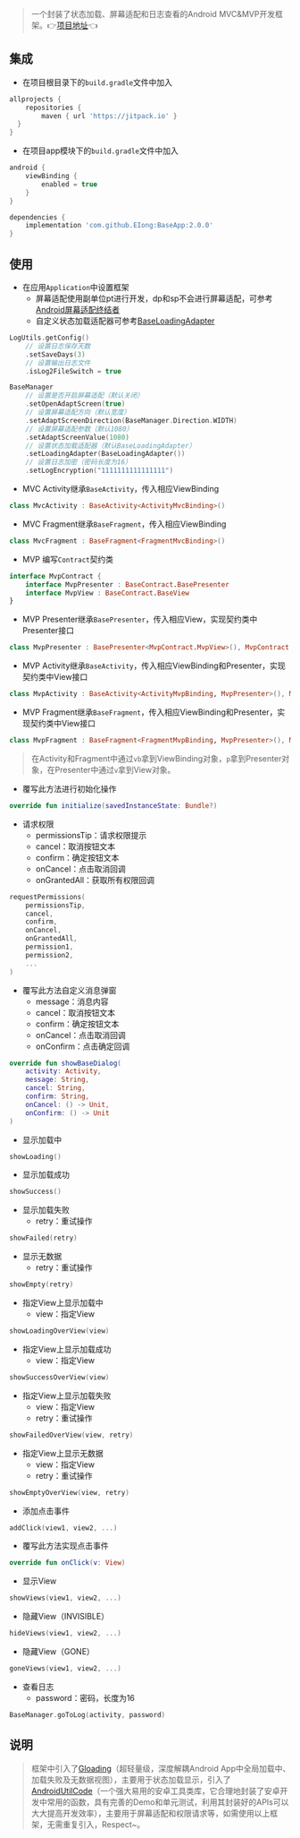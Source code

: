 > 一个封装了状态加载、屏幕适配和日志查看的Android MVC&MVP开发框架。👉[项目地址](https://github.com/EIong/BaseApp)👈

## 集成

- 在项目根目录下的`build.gradle`文件中加入

```groovy
allprojects {
    repositories {
        maven { url 'https://jitpack.io' }
  }
}
```

- 在项目app模块下的`build.gradle`文件中加入

```groovy
android {
    viewBinding {
        enabled = true
    }
}

dependencies {
    implementation 'com.github.EIong:BaseApp:2.0.0'
}
```

## 使用

- 在应用`Application`中设置框架
  - 屏幕适配使用副单位pt进行开发，dp和sp不会进行屏幕适配，可参考[Android屏幕适配终结者](https://juejin.cn/post/6844903742135861261)
  - 自定义状态加载适配器可参考[BaseLoadingAdapter](https://github.com/EIong/BaseApp/blob/master/baseapp/src/main/java/com/eiong/baseapp/adapter/BaseLoadingAdapter.kt)

```kotlin
LogUtils.getConfig()
    // 设置日志保存天数
    .setSaveDays(3)
    // 设置输出日志文件
    .isLog2FileSwitch = true

BaseManager
    // 设置是否开启屏幕适配（默认关闭）
    .setOpenAdaptScreen(true)
    // 设置屏幕适配方向（默认宽度）
    .setAdaptScreenDirection(BaseManager.Direction.WIDTH)
    // 设置屏幕适配参数（默认1080）
    .setAdaptScreenValue(1080)
    // 设置状态加载适配器（默认BaseLoadingAdapter）
    .setLoadingAdapter(BaseLoadingAdapter())
    // 设置日志加密（密码长度为16）
    .setLogEncryption("1111111111111111")
```

- MVC Activity继承`BaseActivity`，传入相应ViewBinding

```kotlin
class MvcActivity : BaseActivity<ActivityMvcBinding>()
```

- MVC Fragment继承`BaseFragment`，传入相应ViewBinding

```kotlin
class MvcFragment : BaseFragment<FragmentMvcBinding>()
```

- MVP 编写`Contract`契约类

```kotlin
interface MvpContract {
    interface MvpPresenter : BaseContract.BasePresenter
    interface MvpView : BaseContract.BaseView
}
```

- MVP Presenter继承`BasePresenter`，传入相应View，实现契约类中Presenter接口

```kotlin
class MvpPresenter : BasePresenter<MvpContract.MvpView>(), MvpContract.MvpPresenter
```

- MVP Activity继承`BaseActivity`，传入相应ViewBinding和Presenter，实现契约类中View接口

```kotlin
class MvpActivity : BaseActivity<ActivityMvpBinding, MvpPresenter>(), MvpContract.MvpView
```

- MVP Fragment继承`BaseFragment`，传入相应ViewBinding和Presenter，实现契约类中View接口

```kotlin
class MvpFragment : BaseFragment<FragmentMvpBinding, MvpPresenter>(), MvpContract.MvpView
```

> 在Activity和Fragment中通过`vb`拿到ViewBinding对象，`p`拿到Presenter对象，在Presenter中通过`v`拿到View对象。

- 覆写此方法进行初始化操作

```kotlin
override fun initialize(savedInstanceState: Bundle?)
```

- 请求权限
  - permissionsTip：请求权限提示
  - cancel：取消按钮文本
  - confirm：确定按钮文本
  - onCancel：点击取消回调
  - onGrantedAll：获取所有权限回调

```kotlin
requestPermissions(
	permissionsTip,
	cancel,
	confirm,
	onCancel,
	onGrantedAll,
	permission1,
	permission2,
	...
)
```

- 覆写此方法自定义消息弹窗
  - message：消息内容
  - cancel：取消按钮文本
  - confirm：确定按钮文本
  - onCancel：点击取消回调
  - onConfirm：点击确定回调

```kotlin
override fun showBaseDialog(
	activity: Activity,
	message: String,
	cancel: String,
	confirm: String,
	onCancel: () -> Unit,
	onConfirm: () -> Unit
)
```

- 显示加载中

```kotlin
showLoading()
```

- 显示加载成功

```kotlin
showSuccess()
```

- 显示加载失败
  - retry：重试操作

```kotlin
showFailed(retry)
```

- 显示无数据
  - retry：重试操作

```kotlin
showEmpty(retry)
```

- 指定View上显示加载中
  - view：指定View

```kotlin
showLoadingOverView(view)
```

- 指定View上显示加载成功
  - view：指定View

```kotlin
showSuccessOverView(view)
```

- 指定View上显示加载失败
  - view：指定View
  - retry：重试操作

```kotlin
showFailedOverView(view, retry)
```

- 指定View上显示无数据
  - view：指定View
  - retry：重试操作

```kotlin
showEmptyOverView(view, retry)
```

- 添加点击事件

```kotlin
addClick(view1, view2, ...)
```

- 覆写此方法实现点击事件

```kotlin
override fun onClick(v: View)
```

- 显示View

```kotlin
showViews(view1, view2, ...)
```

- 隐藏View（INVISIBLE）

```kotlin
hideViews(view1, view2, ...)
```

- 隐藏View（GONE）

```kotlin
goneViews(view1, view2, ...)
```

- 查看日志
  - password：密码，长度为16

```kotlin
BaseManager.goToLog(activity, password)
```

## 说明

> 框架中引入了[Gloading](https://github.com/luckybilly/Gloading)（超轻量级，深度解耦Android App中全局加载中、加载失败及无数据视图），主要用于状态加载显示，引入了[AndroidUtilCode](https://github.com/Blankj/AndroidUtilCode)（一个强大易用的安卓工具类库，它合理地封装了安卓开发中常用的函数，具有完善的Demo和单元测试，利用其封装好的APIs可以大大提高开发效率），主要用于屏幕适配和权限请求等，如需使用以上框架，无需重复引入，Respect~。
